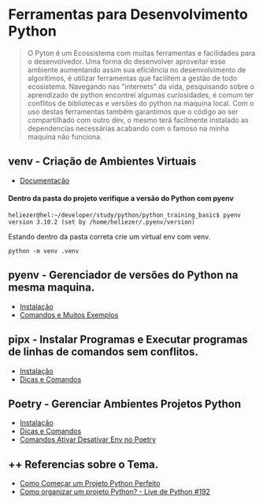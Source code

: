 # Ferramentas para Desenvolvimento Python

> O Pyton é um Ecossistema com muitas ferramentas e facilidades para o desenvolvedor.
> Uma forma do desenvolver aproveitar esse ambiente aumentando assim sua eficiência no desenvolvimento de algorítimos, é utilizar ferramentas que facilitem a gestão de todo ecosistema.
> Navegando nas "internets" da vida, pesquisando sobre o aprendizado de python encontrei algumas curiosidades, é comum ter conflitos de bibliotecas e versões do python na maquina local.
> Com o uso destas ferramentas também garantimos que o código ao ser compartilhado com outro dev, o mesmo terá facilmente instalado as dependencias necessárias acabando com o famoso na minha maquina não funciona.

## venv - Criação de Ambientes Virtuais

* [Documentação](https://docs.python.org/pt-br/3/library/venv.html)
 
#### Dentro da pasta do projeto verifique a versão do Python com pyenv

`heliezer@hel:~/developer/study/python/python_training_basic$ pyenv version
3.10.2 (set by /home/heliezer/.pyenv/version)`

Estando dentro da pasta correta crie um virtual env com venv.

`python -m venv .venv`

## pyenv - Gerenciador de versões do Python na mesma maquina.

* [Instalação](https://github.com/pyenv/pyenv)
* [Comandos e Muitos Exemplos](https://realpython.com/intro-to-pyenv/#using-pyenv-to-install-pythonhttps:/)

## pipx - Instalar Programas e Executar programas de linhas de comandos sem conflitos.

* [Instalação](https://github.com/pypa/pipx)
* [Dicas e Comandos](https://pypa.github.io/pipx/)

## Poetry - Gerenciar Ambientes Projetos Python

* [Instalação](https://python-poetry.org/)
* [Dicas e Comandos](https://youtu.be/ZOSWdktsKf0)
* [Comandos Ativar Desativar Env no Poetry](https://python-poetry.org/docs/basic-usage/#activating-the-virtual-environment)

## ++ Referencias sobre o Tema.

* [Como Começar um Projeto Python Perfeito](https://blog.pronus.io/posts/python/como-comecar-um-projeto-python-perfeito/)
* [Como organizar um projeto Python? - Live de Python #192](https://youtu.be/O3bs4JtHrow)
